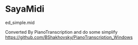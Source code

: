 # SayaMidi
ed_simple.mid

Converted By PianoTranscription and do some simplify
https://github.com/BShakhovsky/PianoTranscription_Windows
